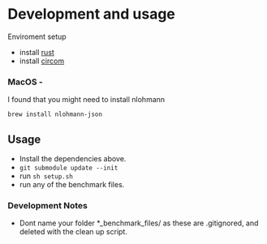 # Development and usage
Enviroment setup
- install [rust](https://www.rust-lang.org/tools/install)
- install [circom](https://docs.circom.io/getting-started/installation/#installing-circom)

### MacOS - 
I found that you might need to install nlohmann
```
brew install nlohmann-json
```


## Usage
- Install the dependencies above.
- `git submodule update --init`
- run `sh setup.sh`
- run any of the benchmark files.


### Development Notes
- Dont name your folder *_benchmark_files/ as these are .gitignored, and deleted with the clean up script.
